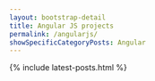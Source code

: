 ```yaml
---
layout: bootstrap-detail
title: Angular JS projects
permalink: /angularjs/
showSpecificCategoryPosts: Angular
---
```

{% include latest-posts.html %}

